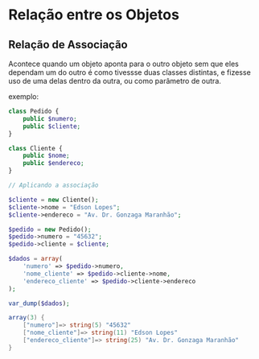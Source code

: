 # Relação entre os Objetos

## Relação de Associação

Acontece quando um objeto aponta para o outro objeto sem que eles dependam um do outro é como tivessse duas classes distintas, e fizesse uso de uma delas dentro da outra, ou como parâmetro de outra.

exemplo: 

```php
class Pedido {
    public $numero;
    public $cliente;
}

class Cliente {
    public $nome;
    public $endereco;
}

// Aplicando a associação

$cliente = new Cliente();
$cliente->nome = "Edson Lopes";
$cliente->endereco = "Av. Dr. Gonzaga Maranhão";

$pedido = new Pedido();
$pedido->numero = "45632";
$pedido->cliente = $cliente;

$dados = array(
    'numero' => $pedido->numero,
    'nome_cliente' => $pedido->cliente->nome,
    'endereco_cliente' => $pedido->cliente->endereco
);

var_dump($dados);
```

```csharp
array(3) { 
    ["numero"]=> string(5) "45632" 
    ["nome_cliente"]=> string(11) "Edson Lopes" 
    ["endereco_cliente"]=> string(25) "Av. Dr. Gonzaga Maranhão" 
}
```
